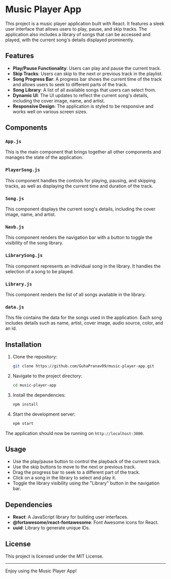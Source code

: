 
# Music Player App

This project is a music player application built with React. It features a sleek user interface that allows users to play, pause, and skip tracks. The application also includes a library of songs that can be accessed and played, with the current song's details displayed prominently.

## Features

- **Play/Pause Functionality**: Users can play and pause the current track.
- **Skip Tracks**: Users can skip to the next or previous track in the playlist.
- **Song Progress Bar**: A progress bar shows the current time of the track and allows users to seek to different parts of the track.
- **Song Library**: A list of all available songs that users can select from.
- **Dynamic UI**: The UI updates to reflect the current song's details, including the cover image, name, and artist.
- **Responsive Design**: The application is styled to be responsive and works well on various screen sizes.

## Components

### `App.js`

This is the main component that brings together all other components and manages the state of the application.

### `PlayerSong.js`

This component handles the controls for playing, pausing, and skipping tracks, as well as displaying the current time and duration of the track.

### `Song.js`

This component displays the current song's details, including the cover image, name, and artist.

### `Navb.js`

This component renders the navigation bar with a button to toggle the visibility of the song library.

### `LibrarySong.js`

This component represents an individual song in the library. It handles the selection of a song to be played.

### `Library.js`

This component renders the list of all songs available in the library.

### `data.js`

This file contains the data for the songs used in the application. Each song includes details such as name, artist, cover image, audio source, color, and an id.

## Installation

1. Clone the repository:
   ```bash
   git clone https://github.com/GuhaPranav09/music-player-app.git
   ```
2. Navigate to the project directory:
   ```bash
   cd music-player-app
   ```
3. Install the dependencies:
   ```bash
   npm install
   ```
4. Start the development server:
   ```bash
   npm start
   ```

The application should now be running on `http://localhost:3000`.

## Usage

- Use the play/pause button to control the playback of the current track.
- Use the skip buttons to move to the next or previous track.
- Drag the progress bar to seek to a different part of the track.
- Click on a song in the library to select and play it.
- Toggle the library visibility using the "Library" button in the navigation bar.

## Dependencies

- **React**: A JavaScript library for building user interfaces.
- **@fortawesome/react-fontawesome**: Font Awesome icons for React.
- **uuid**: Library to generate unique IDs.

## License

This project is licensed under the MIT License.

---

Enjoy using the Music Player App!

